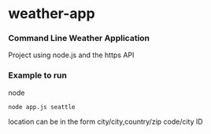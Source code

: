 # weather-app
<h3>Command Line Weather Application</h3>
<p>Project using node.js and the https API</p>
<h3>Example to run</h3>
<p>node <file name> <location></p>
<code>node app.js seattle</code>
</br>
<p>location can be in the form city/city,country/zip code/city ID
